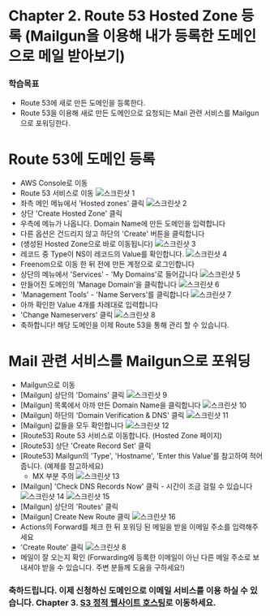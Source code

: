# Chapter 2. Route 53 Hosted Zone 등록 (Mailgun을 이용해 내가 등록한 도메인으로 메일 받아보기)
### 학습목표
- Route 53에 새로 만든 도메인을 등록한다.
- Route 53을 이용해 새로 만든 도메인으로 요청되는 Mail 관련 서비스를 Mailgun으로 포워딩한다.

# Route 53에 도메인 등록
- AWS Console로 이동
- Route 53 서비스로 이동
![스크린샷 1](./images/screenshot-2018-02-18-pm-9.11.36.png)
- 좌측 메인 메뉴에서 'Hosted zones' 클릭
![스크린샷 2](./images/screenshot-2018-02-18-pm-9.12.20.png)
- 상단 'Create Hosted Zone' 클릭
- 우측에 메뉴가 나옵니다. Domain Name에 만든 도메인을 입력합니다
- 다른 옵션은 건드리지 않고 하단의 'Create' 버튼을 클릭합니다
- (생성된 Hosted Zone으로 바로 이동됩니다)
![스크린샷 3](./images/screenshot-2018-02-18-pm-9.12.54.png)
- 레코드 중 Type이 NS이 레코드의 Value를 확인합니다.
![스크린샷 4](./images/screenshot-2018-02-18-pm-9.14.57.png)
- Freenom으로 이동 한 뒤 전에 만든 계정으로 로그인합니다
- 상단의 메뉴에서 'Services' - 'My Domains'로 들어갑니다
![스크린샷 5](./images/screenshot-2018-02-18-pm-9.15.33.png)
- 만들어진 도메인의 'Manage Domain'을 클릭합니다
![스크린샷 6](./images/screenshot-2018-02-18-pm-9.15.40.png)
- 'Management Tools' - 'Name Servers'를 클릭합니다
![스크린샷 7](./images/screenshot-2018-02-18-pm-9.15.52.png)
- 아까 확인한 Value 4개를 차례대로 입력합니다
- 'Change Nameservers' 클릭
![스크린샷 8](./images/screenshot-2018-02-18-pm-9.16.00.png)
- 축하합니다! 해당 도메인을 이제 Route 53을 통해 관리 할 수 있습니다.

# Mail 관련 서비스를 Mailgun으로 포워딩
- Mailgun으로 이동
- [Mailgun] 상단의 'Domains' 클릭
![스크린샷 9](./images/screenshot-2018-02-19-AM-1.46.07.png)
- [Mailgun] 목록에서 아까 만든 Domain Name을 클릭합니다
![스크린샷 10](./images/screenshot-2018-02-19-AM-1.46.18.png)
- [Mailgun] 하단의 'Domain Verification & DNS' 클릭
![스크린샷 11](./images/screenshot-2018-02-19-AM-1.46.25.png)
- [Mailgun] 값들을 모두 확인합니다
![스크린샷 12](./images/screenshot-2018-02-19-AM-1.47.56.png)
- [Route53] Route 53 서비스로 이동합니다. (Hosted Zone 페이지)
- [Route53] 상단 'Create Record Set' 클릭
- [Route53] Mailgun의 'Type', 'Hostname', 'Enter this Value'를 참고하여 적어줍니다. (예제를 참고하세요)
	- MX 부분 주의
![스크린샷 13](./images/screenshot-2018-02-19-AM-1.51.11.png)
- [Mailgun] 'Check DNS Records Now' 클릭 - 시간이 조금 걸릴 수 있습니다
![스크린샷 14](./images/screenshot-2018-02-19-AM-1.51.47.png)
![스크린샷 15](./images/screenshot-2018-02-19-AM-1.53.48.png)
- [Mailgun] 상단의 'Routes' 클릭
- [Mailgun] Create New Route 클릭
![스크린샷 16](./images/screenshot-2018-02-19-AM-1.54.16.png)
- Actions의 Forward를 체크 한 뒤 포워딩 된 메일을 받을 이메일 주소를 입력해주세요
- 'Create Route' 클릭
![스크린샷 8](./images/screenshot-2018-02-19-AM-1.54.44.png)
- 메일이 잘 오는지 확인 (Forwarding에 등록한 이메일이 아닌 다른 메일 주소로 보내셔야 받을 수 있습니다. 주변 분들께 도움을 구하세요!)

### 축하드립니다. 이제 신청하신 도메인으로 이메일 서비스를 이용 하실 수 있습니다. Chapter 3. [S3 정적 웹사이트 호스팅](../3_s3/)로 이동하세요.